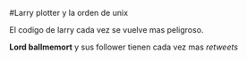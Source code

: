 #Larry plotter y la orden de unix

El codigo de larry cada vez se vuelve mas peligroso.

**Lord ballmemort** y sus follower tienen cada vez mas *retweets*
